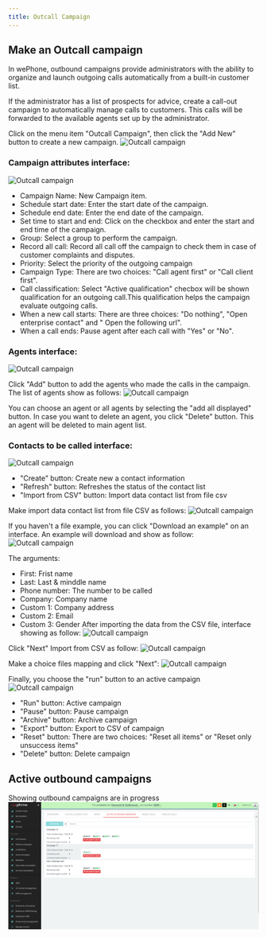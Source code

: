 ```yaml
---
title: Outcall Campaign
---
```


## Make an Outcall campaign

In wePhone, outbound campaigns provide administrators with the ability to organize and launch outgoing calls automatically from a built-in customer list.

If the administrator has a list of prospects for advice, create a call-out campaign to automatically manage calls to customers. This calls will be forwarded to the available agents set up by the administrator.

Click on the menu item "Outcall Campaign", then click the "Add New" button to create a new campaign.
![Outcall campaign](/images/campaign-create.png)

### Campaign attributes interface:
![Outcall campaign](/images/campaign-create.png)

- Campaign Name: New Campaign item.
- Schedule start date: Enter the start date of the campaign.
- Schedule end date: Enter the end date of the campaign.
- Set time to start and end: Click on the checkbox and enter the start and end time of the campaign.
- Group: Select a group to perform the campaign.
- Record all call: Record all call off the campaign to check them in case of customer complaints and disputes.
- Priority: Select the priority of the outgoing campaign
- Campaign Type: There are two choices: "Call agent first" or "Call client first". 
- Call classification: Select "Active qualification" checbox will be shown qualification for an outgoing call.This qualification helps the campaign evaluate outgoing calls.
- When a new call starts: There are three choices: "Do nothing", "Open enterprise contact" and " Open the following url".
- When a call ends: Pause agent after each call with "Yes" or "No".
  
### Agents interface: 

![Outcall campaign](/images/campaign-agents.png)

Click "Add" button to add the agents who made the calls in the campaign. The list of agents show as follows: 
![Outcall campaign](/images/campaign-agent-add.png)

You can choose an agent or all agents by selecting the "add all displayed" button. In case you want to delete an agent, you click "Delete" button. This an agent will be deleted to main agent list.

### Contacts to be called interface: 

![Outcall campaign](/images/campaign-contacts.png)
- "Create" button: Create new a contact information
- "Refresh" button: Refreshes the status of the contact list
- "Import from CSV" button: Import data contact list from file csv

Make import data contact list from file CSV as follows:
![Outcall campaign](/images/campaign-import-csv.png)

If you haven't a file example, you can click "Download an example" on an interface. An example will download and show as follow:
![Outcall campaign](/images/campaign-file-csv.png)

The arguments:
- First: Frist name
- Last: Last & minddle name
- Phone number: The number to be called
- Company: Company name
- Custom 1: Company address
- Custom 2: Email
- Custom 3: Gender
After importing the data from the CSV file, interface showing as follow:
![Outcall campaign](/images/campaign-detail-csv1.png)

Click "Next" Import from CSV as follow:
![Outcall campaign](/images/campaign-detail-csv2.png)

Make a choice files mapping and click "Next":
![Outcall campaign](/images/campaign-detail-csv3.png)

Finally, you choose the "run" button to an active campaign
![Outcall campaign](/images/campaign-run.png)

- "Run" button: Active campaign
- "Pause" button: Pause campaign
- "Archive" button: Archive campaign
- "Export" button: Export to CSV of campaign
- "Reset" button: There are two choices: "Reset all items" or "Reset only unsuccess items"
- "Delete" button: Delete campaign

## Active outbound campaigns
Showing outbound campaigns are in progress
![Outcall campaign](/images/campaign-active-outbound.png)


